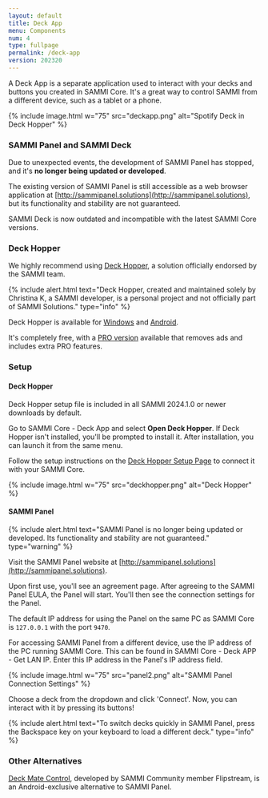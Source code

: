 ```yaml
---
layout: default
title: Deck App
menu: Components
num: 4
type: fullpage
permalink: /deck-app
version: 202320
---
```


A Deck App is a separate application used to interact with your decks and buttons you created in SAMMI Core. It's a great way to control SAMMI from a different device, such as a tablet or a phone.

{% include image.html w="75" src="deckapp.png" alt="Spotify Deck in Deck Hopper" %}

### SAMMI Panel and SAMMI Deck
Due to unexpected events, the development of SAMMI Panel has stopped, and it's **no longer being updated or developed**.  

The existing version of SAMMI Panel is still accessible as a web browser application at [http://sammipanel.solutions](http://sammipanel.solutions), but its functionality and stability are not guaranteed.

SAMMI Deck is now outdated and incompatible with the latest SAMMI Core versions. 

### Deck Hopper
We highly recommend using [Deck Hopper](https://christinak.ca/deckhopper/), a solution officially endorsed by the SAMMI team. 

{% include alert.html text="Deck Hopper, created and maintained solely by Christina K, a SAMMI developer, is a personal project and not officially part of SAMMI Solutions." type="info" %} 

Deck Hopper is available for [Windows](https://christinak.itch.io/deck-hopper) and [Android](https://play.google.com/store/apps/details?id=ca.christinak.DeckHopper). 

It's completely free, with a [PRO version](https://christinak.ca/deckhopper/upgrade) available that removes ads and includes extra PRO features. 

### Setup 

#### Deck Hopper
Deck Hopper setup file is included in all SAMMI 2024.1.0 or newer downloads by default.  

Go to SAMMI Core - Deck App and select **Open Deck Hopper**. If Deck Hopper isn't installed, you'll be prompted to install it. After installation, you can launch it from the same menu. 

Follow the setup instructions on the [Deck Hopper Setup Page](https://christinak.ca/deckhopper/setup) to connect it with your SAMMI Core. 

{% include image.html w="75" src="deckhopper.png" alt="Deck Hopper" %}

#### SAMMI Panel

{% include alert.html text="SAMMI Panel is no longer being updated or developed. Its functionality and stability are not guaranteed." type="warning" %}

Visit the SAMMI Panel website at [http://sammipanel.solutions](http://sammipanel.solutions). 

Upon first use, you'll see an agreement page. After agreeing to the SAMMI Panel EULA, the Panel will start. You'll then see the connection settings for the Panel. 

The default IP address for using the Panel on the same PC as SAMMI Core is `127.0.0.1` with the port `9470`.

For accessing SAMMI Panel from a different device, use the IP address of the PC running SAMMI Core. This can be found in SAMMI Core - Deck APP - Get LAN IP. Enter this IP address in the Panel's IP address field. 

{% include image.html w="75" src="panel2.png" alt="SAMMI Panel Connection Settings" %}

Choose a deck from the dropdown and click 'Connect'. Now, you can interact with it by pressing its buttons!

{% include alert.html text="To switch decks quickly in SAMMI Panel, press the Backspace key on your keyboard to load a different deck." type="info" %} 

### Other Alternatives

[Deck Mate Control](https://play.google.com/store/apps/details?id=com.flipstream.android.deckmatecontrol&pli=1), developed by SAMMI Community member Flipstream, is an Android-exclusive alternative to SAMMI Panel. 
